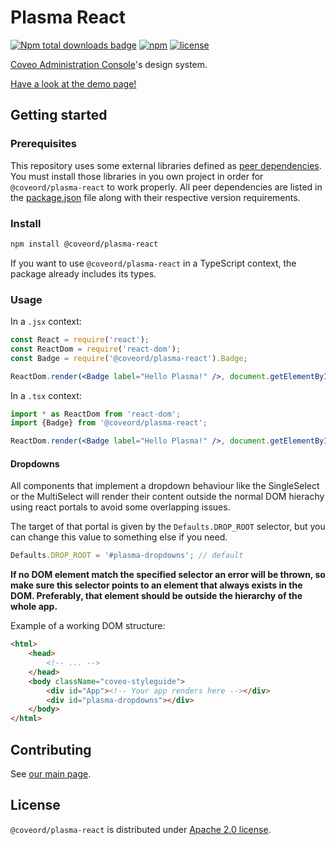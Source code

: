 # Plasma React

[![Npm total downloads badge](https://img.shields.io/npm/dt/@coveord/plasma-react.svg?style=flat-square)](https://www.npmjs.com/package/@coveord/plasma-react)
[![npm](https://img.shields.io/npm/v/@coveord/plasma-react.svg?maxAge=2592000&style=flat-square)](https://www.npmjs.com/package/@coveord/plasma-react)
[![license](https://img.shields.io/hexpm/l/plug.svg?style=flat-square)](LICENSE)

[Coveo Administration Console](https://platform.cloud.coveo.com/admin/)'s design system.

[Have a look at the demo page!](https://plasma.coveo.com/)

## Getting started

### Prerequisites

This repository uses some external libraries defined as [peer dependencies](https://devdocs.io/npm/files/package.json#peerdependencies). You must install those libraries in you own project in order for `@coveord/plasma-react` to work properly. All peer dependencies are listed in the [package.json](https://github.com/coveo/plasma/blob/master/packages/react/package.json) file along with their respective version requirements.

### Install

```bash
npm install @coveord/plasma-react
```

If you want to use `@coveord/plasma-react` in a TypeScript context, the package already includes its types.

### Usage

In a `.jsx` context:

```jsx
const React = require('react');
const ReactDom = require('react-dom');
const Badge = require('@coveord/plasma-react').Badge;

ReactDom.render(<Badge label="Hello Plasma!" />, document.getElementById('SomewhereInYourApp'));
```

In a `.tsx` context:

```jsx
import * as ReactDom from 'react-dom';
import {Badge} from '@coveord/plasma-react';

ReactDom.render(<Badge label="Hello Plasma!" />, document.getElementById('SomewhereInYourApp'));
```

#### Dropdowns

All components that implement a dropdown behaviour like the SingleSelect or the MultiSelect will render their content outside the normal DOM hierachy using react portals to avoid some overlapping issues.

The target of that portal is given by the `Defaults.DROP_ROOT` selector, but you can change this value to something else if you need.

```ts
Defaults.DROP_ROOT = '#plasma-dropdowns'; // default
```

**If no DOM element match the specified selector an error will be thrown, so make sure this selector points to an element that always exists in the DOM. Preferably, that element should be outside the hierarchy of the whole app.**

Example of a working DOM structure:

```html
<html>
    <head>
        <!-- ... -->
    </head>
    <body className="coveo-styleguide">
        <div id="App"><!-- Your app renders here --></div>
        <div id="plasma-dropdowns"></div>
    </body>
</html>
```

## Contributing

See [our main page](https://github.com/coveo/plasma#plasma).

## License

`@coveord/plasma-react` is distributed under [Apache 2.0 license](../../LICENSE).
